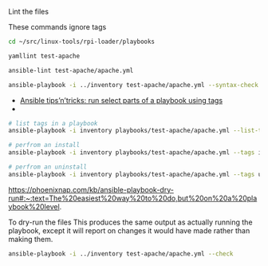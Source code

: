 
Lint the files

These commands ignore tags

```bash
cd ~/src/linux-tools/rpi-loader/playbooks

yamllint test-apache

ansible-lint test-apache/apache.yml

ansible-playbook -i ../inventory test-apache/apache.yml --syntax-check
```

* [Ansible tips’n’tricks: run select parts of a playbook using tags](https://martincarstenbach.wordpress.com/2021/02/22/ansible-tipsntricks-run-select-parts-of-a-playbook-using-tags/)
* []()

```bash
# list tags in a playbook
ansible-playbook -i inventory playbooks/test-apache/apache.yml --list-tags

# perfrom an install
ansible-playbook -i inventory playbooks/test-apache/apache.yml --tags install

# perfrom an uninstall
ansible-playbook -i inventory playbooks/test-apache/apache.yml --tags uninstall
```

https://phoenixnap.com/kb/ansible-playbook-dry-run#:~:text=The%20easiest%20way%20to%20do,but%20on%20a%20playbook%20level.

To dry-run the files
This produces the same output as actually running the playbook, except it will report on changes it would have made rather than making them.

```bash
ansible-playbook -i ../inventory test-apache/apache.yml --check
```
